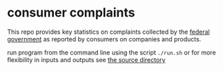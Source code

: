 # consumer complaints
This repo provides key statistics on complaints collected by the [federal government](https://cfpb.github.io/api/ccdb/fields.html) as 
reported by consumers on companies and products.


run program from the command line using the script ```./run.sh``` or for more flexibility in inputs and outputs see [the source directory](/src)

